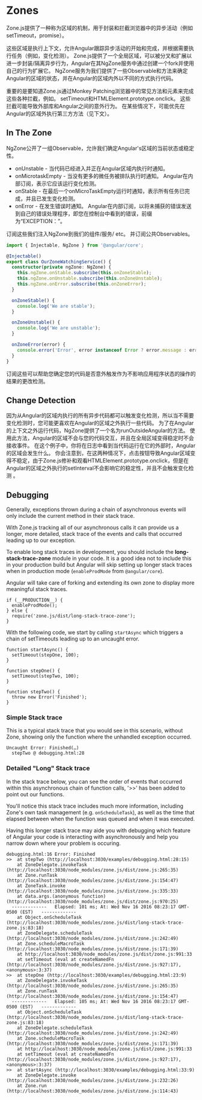 # Zones

Zone.js提供了一种称为区域的机制，用于封装和拦截浏览器中的异步活动（例如setTimeout，promise）。

这些区域是执行上下文，允许Angular跟踪异步活动的开始和完成，并根据需要执行任务（例如，变化检测）。 Zone.js提供了一个全局区域，可以被分叉和扩展以进一步封装/隔离异步行为，Angular在其NgZone服务中通过创建一个fork并使用自己的行为扩展它。
NgZone服务为我们提供了一些Observable和方法来确定Angular的区域的状态，并在Angular的区域内外以不同的方式执行代码。

重要的是要知道Zone.js通过Monkey Patching浏览器中的常见方法和元素来完成这些各种拦截，例如。 setTimeout和HTMLElement.prototype.onclick。 这些拦截可能导致外部库和Angular之间的意外行为。 在某些情况下，可能优先在Angular的区域外执行第三方方法（见下文）。

## In The Zone

NgZone公开了一组Observable，允许我们确定Angular's区域的当前状态或稳定性。

* onUnstable - 当代码已经进入并正在Angular区域内执行时通知。
* onMicrotaskEmpty - 当没有更多的微任务被排队执行时通知。 Angular在内部订阅，表示它应该运行变化检测。
* onStable - 在最后一个onMicroTaskEmpty运行时通知，表示所有任务已完成，并且已发生变化检测。
* onError - 在发生错误时通知。 Angular在内部订阅，以将未捕获的错误发送到自己的错误处理程序，即您在控制台中看到的错误，前缀为“EXCEPTION：”。

订阅这些我们注入NgZone到我们的组件/服务/ etc。 并订阅公共Observables。

```typescript
import { Injectable, NgZone } from '@angular/core';

@Injectable()
export class OurZoneWatchingService() {
  constructor(private ngZone: NgZone) {
    this.ngZone.onStable.subscribe(this.onZoneStable);
    this.ngZone.onUnstable.subscribe(this.onZoneUnstable);  
    this.ngZone.onError.subscribe(this.onZoneError);
  }

  onZoneStable() {
    console.log('We are stable');
  }

  onZoneUnstable() {
    console.log('We are unstable');
  }

  onZoneError(error) {
    console.error('Error', error instanceof Error ? error.message : error.toString());
  }
}
```

订阅这些可以帮助您确定您的代码是否意外触发作为不影响应用程序状态的操作的结果的更改检测。

## Change Detection

因为从Angular的区域内执行的所有异步代码都可以触发变化检测，所以当不需要变化检测时，您可能更喜欢在Angular的区域之外执行一些代码。
为了在Angular的上下文之外运行代码，NgZone提供了一个名为runOutsideAngular的方法。 使用此方法，Angular的区域不会与您的代码交互，并且在全局区域变得稳定时不会接收事件。
在这个例子中，你将在日志中看到当代码运行在它的外部时，Angular的区域会发生什么。
你会注意到，在这两种情况下，点击按钮导致Angular区域变得不稳定，由于Zone.js修补和观看HTMLElement.prototype.onclick，但是在Angular的区域之外执行的setInterval不会影响它的稳定性，并且不会触发变化检测 。

## Debugging

Generally, exceptions thrown during a chain of asynchronous events will only include the current method in their stack trace.

With Zone.js tracking all of our asynchronous calls it can provide us a longer, more detailed, stack trace of the events and calls that occurred leading up to our exception.

To enable long stack traces in development, you should include the **long-stack-trace-zone** module in your code. It is a good idea not to include this in your production build but Angular will skip setting up longer stack traces when in production mode (`enableProdMode` from `@angular/core`).

Angular will take care of forking and extending its own zone to display more meaningful stack traces.

```
if (__PRODUCTION__) {
  enableProdMode();
} else {
  require('zone.js/dist/long-stack-trace-zone');
}

```

With the following code, we start by calling `startAsync` which triggers a chain of setTimeouts leading up to an uncaught error.

```
function startAsync() {
  setTimeout(stepOne, 100);
}

function stepOne() {
  setTimeout(stepTwo, 100);
}

function stepTwo() {
  throw new Error('Finished');
}

```

### Simple Stack trace

This is a typical stack trace that you would see in this scenario, without Zone, showing only the function where the unhandled exception occurred.

```
Uncaught Error: Finished(…)
  stepTwo @ debugging.html:28

```

### Detailed "Long" Stack trace

In the stack trace below, you can see the order of events that occurred within this asynchronous chain of function calls, '>>' has been added to point out our functions.

You'll notice this stack trace includes much more information, including Zone's own task management (e.g. `onScheduleTask`), as well as the time that elapsed between when the function was queued and when it was executed.

Having this longer stack trace may aide you with debugging which feature of Angular your code is interacting with asynchronously and help you narrow down where your problem is occuring.

```
debugging.html:16 Error: Finished
>>  at stepTwo (http://localhost:3030/examples/debugging.html:28:15)
    at ZoneDelegate.invokeTask (http://localhost:3030/node_modules/zone.js/dist/zone.js:265:35)
    at Zone.runTask (http://localhost:3030/node_modules/zone.js/dist/zone.js:154:47)
    at ZoneTask.invoke (http://localhost:3030/node_modules/zone.js/dist/zone.js:335:33)
    at data.args.(anonymous function) (http://localhost:3030/node_modules/zone.js/dist/zone.js:970:25)
  -------------   Elapsed: 101 ms; At: Wed Nov 16 2016 08:23:17 GMT-0500 (EST)   -------------  
    at Object.onScheduleTask (http://localhost:3030/node_modules/zone.js/dist/long-stack-trace-zone.js:83:18)
    at ZoneDelegate.scheduleTask (http://localhost:3030/node_modules/zone.js/dist/zone.js:242:49)
    at Zone.scheduleMacroTask (http://localhost:3030/node_modules/zone.js/dist/zone.js:171:39)
    at http://localhost:3030/node_modules/zone.js/dist/zone.js:991:33
    at setTimeout (eval at createNamedFn (http://localhost:3030/node_modules/zone.js/dist/zone.js:927:17), <anonymous>:3:37)
>>  at stepOne (http://localhost:3030/examples/debugging.html:23:9)
    at ZoneDelegate.invokeTask (http://localhost:3030/node_modules/zone.js/dist/zone.js:265:35)
    at Zone.runTask (http://localhost:3030/node_modules/zone.js/dist/zone.js:154:47)
  -------------   Elapsed: 105 ms; At: Wed Nov 16 2016 08:23:17 GMT-0500 (EST)   -------------  
    at Object.onScheduleTask (http://localhost:3030/node_modules/zone.js/dist/long-stack-trace-zone.js:83:18)
    at ZoneDelegate.scheduleTask (http://localhost:3030/node_modules/zone.js/dist/zone.js:242:49)
    at Zone.scheduleMacroTask (http://localhost:3030/node_modules/zone.js/dist/zone.js:171:39)
    at http://localhost:3030/node_modules/zone.js/dist/zone.js:991:33
    at setTimeout (eval at createNamedFn (http://localhost:3030/node_modules/zone.js/dist/zone.js:927:17), <anonymous>:3:37)
>>  at startAsync (http://localhost:3030/examples/debugging.html:33:9)
    at ZoneDelegate.invoke (http://localhost:3030/node_modules/zone.js/dist/zone.js:232:26)
    at Zone.run (http://localhost:3030/node_modules/zone.js/dist/zone.js:114:43)
```